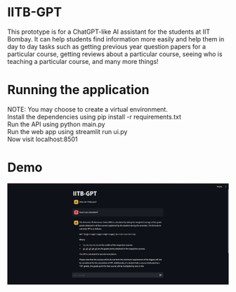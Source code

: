 # IITB-GPT
This prototype is for a ChatGPT-like AI assistant for the students at IIT Bombay. It can help students find information more easily and help them in day to day tasks such as getting previous year question papers for a particular course, getting reviews about a particular course, seeing who is teaching a particular course, and many more things!
# Running the application
NOTE: You may choose to create a virtual environment. <br>
Install the dependencies using pip install -r requirements.txt <br>
Run the API using python main.py <br>
Run the web app using streamlit run ui.py <br>
Now visit localhost:8501 <br>
# Demo
![alt text](https://github.com/vaibhav1724/IITB-GPT/blob/main/assets/result.png)
